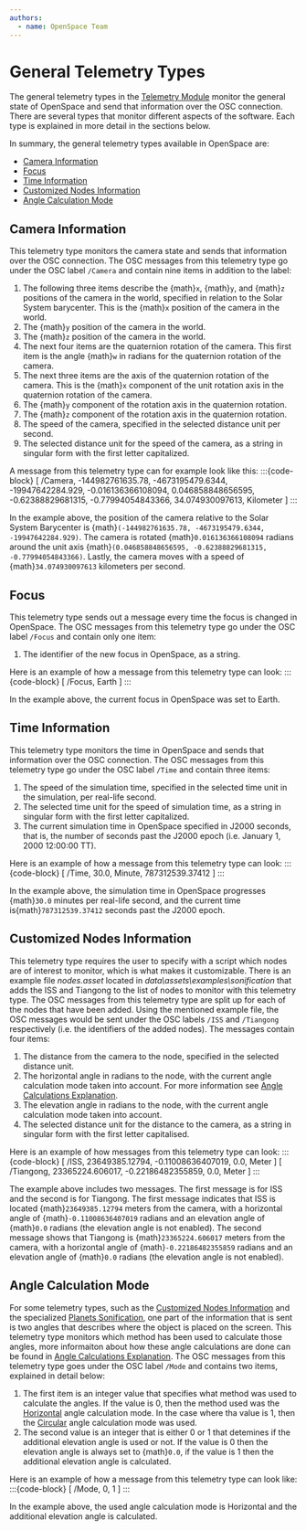 ```yaml
---
authors:
  - name: OpenSpace Team
---
```


# General Telemetry Types
The general telemetry types in the [Telemetry Module](index.md) monitor the general state of OpenSpace and send that information over the OSC connection. There are several types that monitor different aspects of the software. Each type is explained in more detail in the sections below.

In summary, the general telemetry types available in OpenSpace are:
- [Camera Information](#camera-information)
- [Focus](#focus)
- [Time Information](#time-information)
- [Customized Nodes Information](#customized-nodes-information)
- [Angle Calculation Mode](#angle-calculation-mode)

## Camera Information
This telemetry type monitors the camera state and sends that information over the OSC connection. The OSC messages from this telemetry type go under the OSC label `/Camera` and contain nine items in addition to the label:

  1. The following three items describe the {math}`x`, {math}`y`, and {math}`z` positions of the camera in the world, specified in relation to the Solar System barycenter. This is the {math}`x` position of the camera in the world.
  2. The {math}`y` position of the camera in the world.
  3. The {math}`z` position of the camera in the world.
  4. The next four items are the quaternion rotation of the camera. This first item is the angle {math}`w` in radians for the quaternion rotation of the camera.
  5. The next three items are the axis of the quaternion rotation of the camera. This is the {math}`x` component of the unit rotation axis in the quaternion rotation of the camera.
  6. The {math}`y` component of the rotation axis in the quaternion rotation.
  7. The {math}`z` component of the rotation axis in the quaternion rotation.
  8. The speed of the camera, specified in the selected distance unit per second.
  9. The selected distance unit for the speed of the camera, as a string in singular form with the first letter capitalized.

A  message from this telemetry type can for example look like this:
:::{code-block}
[ /Camera, -144982761635.78, -4673195479.6344, -19947642284.929, -0.016136366108094, 0.046858848656595, -0.62388829681315, -0.77994054843366, 34.074930097613, Kilometer ]
:::

In the example above, the position of the camera relative to the Solar System Barycenter is {math}`(-144982761635.78, -4673195479.6344, -19947642284.929)`. The camera is rotated {math}`0.016136366108094` radians around the unit axis {math}`(0.046858848656595, -0.62388829681315, -0.77994054843366)`. Lastly, the camera moves with a speed of {math}`34.074930097613` kilometers per second.

## Focus
This telemetry type sends out a message every time the focus is changed in OpenSpace. The OSC messages from this telemetry type go under the OSC label `/Focus` and contain only one item:

  1. The identifier of the new focus in OpenSpace, as a string.

Here is an example of how a message from this telemetry type can look:
:::{code-block}
[ /Focus, Earth ]
:::

In the example above, the current focus in OpenSpace was set to Earth.

## Time Information
This telemetry type monitors the time in OpenSpace and sends that information over the OSC connection. The OSC messages from this telemetry type go under the OSC label `/Time` and contain three items:

  1. The speed of the simulation time, specified in the selected time unit in the simulation, per real-life second.
  2. The selected time unit for the speed of simulation time, as a string in singular form with the first letter capitalized.
  3. The current simulation time in OpenSpace specified in J2000 seconds, that is, the number of seconds past the J2000 epoch (i.e. January 1, 2000 12:00:00 TT).

Here is an example of how a message from this telemetry type can look:
:::{code-block}
[ /Time, 30.0, Minute, 787312539.37412 ]
:::

In the example above, the simulation time in OpenSpace progresses {math}`30.0` minutes per real-life second, and the current time is{math}`787312539.37412` seconds past the J2000 epoch.

## Customized Nodes Information
This telemetry type requires the user to specify with a script which nodes are of interest to monitor, which is what makes it customizable. There is an example file _nodes.asset_ located in _data\assets\examples\sonification_ that adds the ISS and Tiangong to the list of nodes to monitor with this telemetry type. The OSC messages from this telemetry type are split up for each of the nodes that have been added. Using the mentioned example file, the OSC messages would be sent under the OSC labels `/ISS` and `/Tiangong` respectively (i.e. the identifiers of the added nodes). The messages contain four items:

  1. The distance from the camera to the node, specified in the selected distance unit.
  2. The horizontal angle in radians to the node, with the current angle calculation mode taken into account. For more information see [Angle Calculations Explanation](./angle-information.md#angle-calculations-explanation).
  3. The elevation angle in radians to the node, with the current angle calculation mode taken into account.
  4. The selected distance unit for the distance to the camera, as a string in singular form with the first letter capitalised.

Here is an example of how messages from this telemetry type can look:
:::{code-block}
[ /ISS, 23649385.12794, -0.11008636407019, 0.0, Meter ]
[ /Tiangong, 23365224.606017, -0.22186482355859, 0.0, Meter ]
:::

The example above includes two messages. The first message is for ISS and the second is for Tiangong. The first message indicates that ISS is located {math}`23649385.12794` meters from the camera, with a horizontal angle of {math}`-0.11008636407019` radians and an elevation angle of {math}`0.0` radians (the elevation angle is not enabled). The second message shows that Tiangong is {math}`23365224.606017` meters from the camera, with a horizontal angle of {math}`-0.22186482355859` radians and an elevation angle of {math}`0.0` radians (the elevation angle is not enabled).

## Angle Calculation Mode
For some telemetry types, such as the [Customized Nodes Information](#customized-nodes-information) and the specialized [Planets Sonification](./specialized.md#planets-sonification), one part of the information that is sent is two angles that describes where the object is placed on the screen. This telemetry type monitors which method has been used to calculate those angles, more informaiton about how these angle calculations are done can be found in [Angle Calculations Explanation](./angle-information.md#angle-calculations-explanation). The OSC messages from this telemetry type goes under the OSC label `/Mode` and contains two items, explained in detail below:

  1. The first item is an integer value that specifies what method was used to calculate the angles. If the value is 0, then the method used was the [Horizontal](./angle-information.md#horizontal) angle calculation mode. In the case where tha value is 1, then the [Circular](./angle-information.md#circular) angle calculation mode was used.
  2. The second value is an integer that is either 0 or 1 that detemines if the additional elevation angle is used or not. If the value is 0 then the elevation angle is always set to {math}`0.0`, if the value is 1 then the additional elevation angle is calculated.

Here is an example of how a message from this telemetry type can look like:
:::{code-block}
[ /Mode, 0, 1 ]
:::

In the example above, the used angle calculation mode is Horizontal and the additional elevation angle is calculated.
